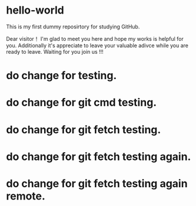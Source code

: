 # hello-world
This is my first dummy reposirtory for studying GitHub.

Dear visitor！
I'm glad to meet you here and hope my works is helpful for you. Additionally it's appreciate to leave your valuable adivce while you are ready to leave.
Waiting for you join us !!!
# do change for testing.
# do change for git cmd testing.
# do change for git fetch testing.
# do change for git fetch testing again.
# do change for git fetch testing again remote.
